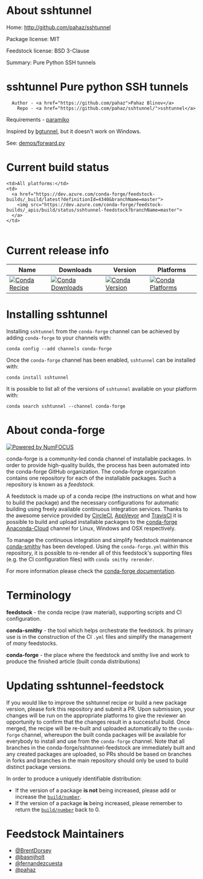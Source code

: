 About sshtunnel
===============

Home: http://github.com/pahaz/sshtunnel

Package license: MIT

Feedstock license: BSD 3-Clause

Summary: Pure Python SSH tunnels

sshtunnel Pure python SSH tunnels
====================
      Author - <a href="https://github.com/pahaz">Pahaz Blinov</a>
        Repo - <a href="https://github.com/pahaz/sshtunnel/">sshtunnel</a>
Requirements - <a href="http://www.paramiko.org/">paramiko</a>

Inspired by <a href="https://github.com/jmagnusson/bgtunnel">bgtunnel</a>, but it doesn't work on
Windows.

See: <a href="https://github.com/paramiko/paramiko/blob/master/demos/forward.py">demos/forward.py</a>


Current build status
====================


<table><tr>
    
    <td>All platforms:</td>
    <td>
      <a href="https://dev.azure.com/conda-forge/feedstock-builds/_build/latest?definitionId=4340&branchName=master">
        <img src="https://dev.azure.com/conda-forge/feedstock-builds/_apis/build/status/sshtunnel-feedstock?branchName=master">
      </a>
    </td>
  </tr>
</table>

Current release info
====================

| Name | Downloads | Version | Platforms |
| --- | --- | --- | --- |
| [![Conda Recipe](https://img.shields.io/badge/recipe-sshtunnel-green.svg)](https://anaconda.org/conda-forge/sshtunnel) | [![Conda Downloads](https://img.shields.io/conda/dn/conda-forge/sshtunnel.svg)](https://anaconda.org/conda-forge/sshtunnel) | [![Conda Version](https://img.shields.io/conda/vn/conda-forge/sshtunnel.svg)](https://anaconda.org/conda-forge/sshtunnel) | [![Conda Platforms](https://img.shields.io/conda/pn/conda-forge/sshtunnel.svg)](https://anaconda.org/conda-forge/sshtunnel) |

Installing sshtunnel
====================

Installing `sshtunnel` from the `conda-forge` channel can be achieved by adding `conda-forge` to your channels with:

```
conda config --add channels conda-forge
```

Once the `conda-forge` channel has been enabled, `sshtunnel` can be installed with:

```
conda install sshtunnel
```

It is possible to list all of the versions of `sshtunnel` available on your platform with:

```
conda search sshtunnel --channel conda-forge
```


About conda-forge
=================

[![Powered by NumFOCUS](https://img.shields.io/badge/powered%20by-NumFOCUS-orange.svg?style=flat&colorA=E1523D&colorB=007D8A)](http://numfocus.org)

conda-forge is a community-led conda channel of installable packages.
In order to provide high-quality builds, the process has been automated into the
conda-forge GitHub organization. The conda-forge organization contains one repository
for each of the installable packages. Such a repository is known as a *feedstock*.

A feedstock is made up of a conda recipe (the instructions on what and how to build
the package) and the necessary configurations for automatic building using freely
available continuous integration services. Thanks to the awesome service provided by
[CircleCI](https://circleci.com/), [AppVeyor](https://www.appveyor.com/)
and [TravisCI](https://travis-ci.org/) it is possible to build and upload installable
packages to the [conda-forge](https://anaconda.org/conda-forge)
[Anaconda-Cloud](https://anaconda.org/) channel for Linux, Windows and OSX respectively.

To manage the continuous integration and simplify feedstock maintenance
[conda-smithy](https://github.com/conda-forge/conda-smithy) has been developed.
Using the ``conda-forge.yml`` within this repository, it is possible to re-render all of
this feedstock's supporting files (e.g. the CI configuration files) with ``conda smithy rerender``.

For more information please check the [conda-forge documentation](https://conda-forge.org/docs/).

Terminology
===========

**feedstock** - the conda recipe (raw material), supporting scripts and CI configuration.

**conda-smithy** - the tool which helps orchestrate the feedstock.
                   Its primary use is in the construction of the CI ``.yml`` files
                   and simplify the management of *many* feedstocks.

**conda-forge** - the place where the feedstock and smithy live and work to
                  produce the finished article (built conda distributions)


Updating sshtunnel-feedstock
============================

If you would like to improve the sshtunnel recipe or build a new
package version, please fork this repository and submit a PR. Upon submission,
your changes will be run on the appropriate platforms to give the reviewer an
opportunity to confirm that the changes result in a successful build. Once
merged, the recipe will be re-built and uploaded automatically to the
`conda-forge` channel, whereupon the built conda packages will be available for
everybody to install and use from the `conda-forge` channel.
Note that all branches in the conda-forge/sshtunnel-feedstock are
immediately built and any created packages are uploaded, so PRs should be based
on branches in forks and branches in the main repository should only be used to
build distinct package versions.

In order to produce a uniquely identifiable distribution:
 * If the version of a package **is not** being increased, please add or increase
   the [``build/number``](https://conda.io/docs/user-guide/tasks/build-packages/define-metadata.html#build-number-and-string).
 * If the version of a package **is** being increased, please remember to return
   the [``build/number``](https://conda.io/docs/user-guide/tasks/build-packages/define-metadata.html#build-number-and-string)
   back to 0.

Feedstock Maintainers
=====================

* [@BrentDorsey](https://github.com/BrentDorsey/)
* [@basnijholt](https://github.com/basnijholt/)
* [@fernandezcuesta](https://github.com/fernandezcuesta/)
* [@pahaz](https://github.com/pahaz/)

